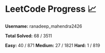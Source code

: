 # LeetCode Progress 📈
**Username:** ranadeep_mahendra2426

**Total Solved:** 68 / 3511

**Easy:** 40 / 871
**Medium:** 27 / 1821
**Hard:** 1 / 819
